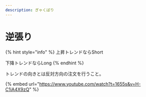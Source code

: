```yaml
---
description: ぎゃくばり
---
```


# 逆張り

{% hint style="info" %}
上昇トレンドならShort

下降トレンドならLong
{% endhint %}

トレンドの向きとは反対方向の注文を行うこと。



{% embed url="https://www.youtube.com/watch?t=1655s&v=H-C1iA4X9zQ" %}

